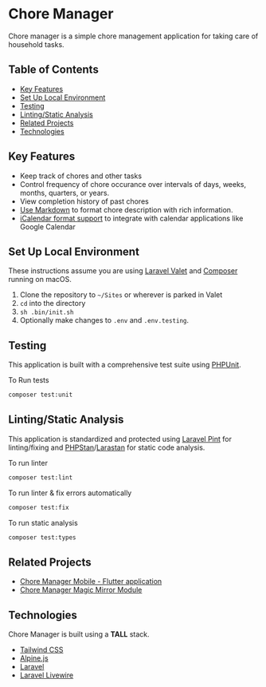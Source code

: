 <!-- omit in toc -->
# Chore Manager
Chore manager is a simple chore management application for taking care of household tasks.

<!-- omit in toc -->
## Table of Contents
- [Key Features](#key-features)
- [Set Up Local Environment](#set-up-local-environment)
- [Testing](#testing)
- [Linting/Static Analysis](#lintingstatic-analysis)
- [Related Projects](#related-projects)
- [Technologies](#technologies)

## Key Features
* Keep track of chores and other tasks
* Control frequency of chore occurance over intervals of days, weeks, months, quarters, or years.
* View completion history of past chores
* [Use Markdown](app/Providers/AppServiceProvider.php) to format chore description with rich information.
* [iCalendar format support](app/Http/Controllers/Api/ICalendarController.php) to integrate with calendar applications like Google Calendar

## Set Up Local Environment
These instructions assume you are using [Laravel Valet](https://laravel.com/docs/8.x/valet) and [Composer](https://getcomposer.org/) running on macOS.

1. Clone the repository to `~/Sites` or wherever is parked in Valet
2. `cd` into the directory
3. `sh .bin/init.sh`
4. Optionally make changes to `.env` and `.env.testing`.

## Testing

This application is built with a comprehensive test suite using [PHPUnit](https://phpunit.de/).

To Run tests
```sh
composer test:unit
```

## Linting/Static Analysis

This application is standardized and protected using [Laravel Pint](https://laravel.com/docs/10.x/pint) for linting/fixing and [PHPStan](https://phpstan.org/)/[Larastan](https://github.com/nunomaduro/larastan) for static code analysis.

To run linter
```sh
composer test:lint
```

To run linter & fix errors automatically
```sh
composer test:fix
```

To run static analysis
```sh
composer test:types
```

## Related Projects
* [Chore Manager Mobile - Flutter application](https://github.com/JHWelch/chore_manager_mobile)
* [Chore Manager Magic Mirror Module](https://github.com/JHWelch/MMM-Chore-Manager)

## Technologies
Chore Manager is built using a **TALL** stack.
* [Tailwind CSS](https://tailwindcss.com/)
* [Alpine.js](https://alpinejs.dev/)
* [Laravel](https://laravel.com/)
* [Laravel Livewire](https://livewire.laravel.com/)
